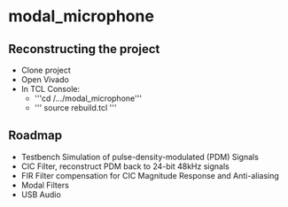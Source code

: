# modal_microphone

## Reconstructing the project
- Clone project
- Open Vivado
- In TCL Console:
  - '''cd /.../modal_microphone'''
  - ''' source rebuild.tcl ''' 

## Roadmap
- Testbench Simulation of pulse-density-modulated (PDM) Signals
- CIC Filter, reconstruct PDM back to 24-bit 48kHz signals
- FIR Filter compensation for CIC Magnitude Response and Anti-aliasing
- Modal Filters
- USB Audio
